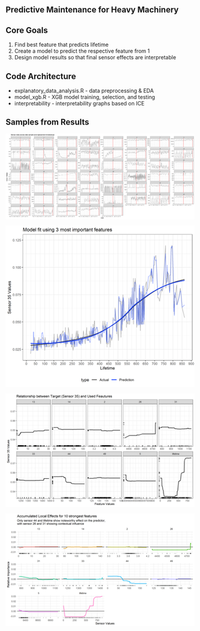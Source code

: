 Predictive Maintenance for Heavy Machinery
-------------------

Core Goals
------------------
1. Find best feature that predicts lifetime
2. Create a model to predict the respective feature from 1
3. Design model results so that final sensor effects are interpretable

Code Architecture 
-------------------
* explanatory_data_analysis.R - data preprocessing & EDA
* model_xgb.R - XGB model training, selection, and testing
* interpretability - interpretability graphs based on ICE

Samples from Results 
-------------------

![](https://github.com/aleksejhoffaerber/sensordata/blob/18ac97a909fc84ff81fb1070a5737adb13c9300e/Plots/04_EDA_Sensors.png)

![](https://github.com/aleksejhoffaerber/sensordata/blob/18ac97a909fc84ff81fb1070a5737adb13c9300e/Plots/06_XGB_Fit%20Results.png)

![](https://github.com/aleksejhoffaerber/sensordata/blob/18ac97a909fc84ff81fb1070a5737adb13c9300e/Plots/08_ICE%20XGBoost%20Model.png)

![](https://github.com/aleksejhoffaerber/sensordata/blob/18ac97a909fc84ff81fb1070a5737adb13c9300e/Plots/09_ALE%20XGBoost%20Model.png)
